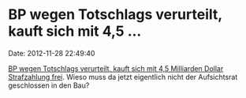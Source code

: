 BP wegen Totschlags verurteilt, kauft sich mit 4,5 \...
=======================================================

Date: 2012-11-28 22:49:40

[BP wegen Totschlags verurteilt, kauft sich mit 4,5 Milliarden Dollar
Strafzahlung
frei](http://www.chron.com/default/article/BP-goes-to-court-on-felony-spill-charges-4071573.php).
Wieso muss da jetzt eigentlich nicht der Aufsichtsrat geschlossen in den
Bau?
